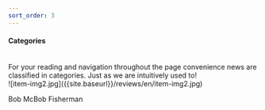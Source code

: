 ```yaml
---
sort_order: 3
---
```


#### **Categories**
<br>
For your reading and navigation throughout the page convenience news are classified in categories. Just as we are intuitively used to!

<div class="user">
	![item-img2.jpg]({{site.baseurl}}/reviews/en/item-img2.jpg)
    <p><span>Bob McBob</span> Fisherman </p>
 </div>


